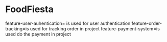 # FoodFiesta
feature-user-auhentication= is used for user authentication
feature-order-tracking=is used for tracking order in project
feature-payment-system=is used do the payment in project